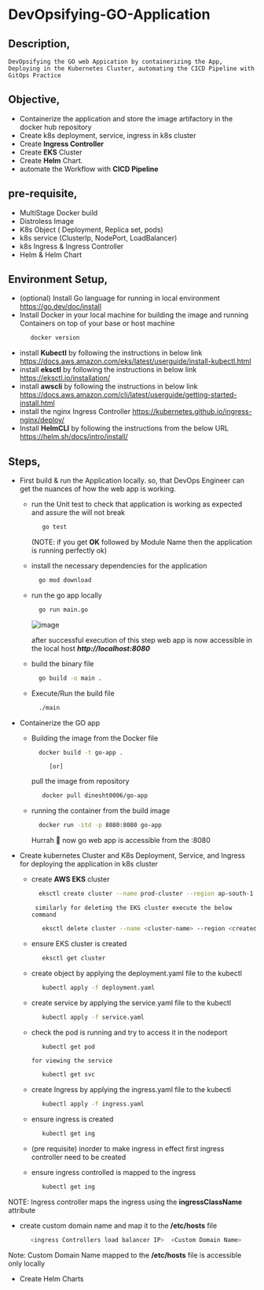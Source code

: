 # DevOpsifying-GO-Application

## Description,
    DevOpsifying the GO web Appication by containerizing the App, Deploying in the Kubernetes Cluster, automating the CICD Pipeline with GitOps Practice

## Objective, 
- Containerize the application and store the image artifactory in the docker hub repository
- Create k8s deployment, service, ingress in k8s cluster
- Create __Ingress Controller__
- Create __EKS__ Cluster
- Create __Helm__ Chart.
- automate the Workflow with __CICD Pipeline__

## pre-requisite,
- MultiStage Docker build
- Distroless Image
- K8s Object ( Deployment, Replica set, pods)
- k8s service (ClusterIp, NodePort, LoadBalancer)
- k8s Ingress & Ingress Controller
- Helm & Helm Chart


## Environment Setup,
- (optional) Install Go language for running in local environment
  https://go.dev/doc/install
- Install Docker in your local machine for building the image and running Containers on top of your base or host machine
  ```bash
     docker version
  ```
- install __Kubectl__ by following the instructions in below link
  https://docs.aws.amazon.com/eks/latest/userguide/install-kubectl.html
- install __eksctl__ by following the instructions in below link
  https://eksctl.io/installation/
- install __awscli__ by following the instructions in below link
  https://docs.aws.amazon.com/cli/latest/userguide/getting-started-install.html
- install the nginx Ingress Controller
  https://kubernetes.github.io/ingress-nginx/deploy/
- Install __HelmCLI__ by following the instructions from the below URL
  https://helm.sh/docs/intro/install/

## Steps,
- First build & run the Application locally. so, that DevOps Engineer can get the nuances of how the web app is working.
  - run the Unit test to check that application is working as expected and assure the will not break
    ```bash
       go test
    ```
    (NOTE: if you get **OK** followed by Module Name then the application is running perfectly ok) 
  - install the necessary dependencies for the application
    ```bash
      go mod download
    ```
  - run the go app locally
    ```bash
      go run main.go
    ```
    ![image](https://github.com/user-attachments/assets/91eae8f3-6b63-4d81-bdb0-e58af381ddf4)

    after successful execution of this step web app is now accessible in the local host ***http://localhost:8080***
  - build the binary file
    ```bash
      go build -o main .
    ```
  - Execute/Run the build file
    
    ```bash
      ./main
    ```
- Containerize the GO app
  - Building the image from the Docker file
    ```bash
      docker build -t go-app .
    ```
             [or]
    pull the image from repository
    ```bash
       docker pull dinesht0006/go-app
    ```
  - running the container from the build image
    ```bash
      docker run -itd -p 8080:8080 go-app
    ```
    Hurrah 🥳 now go web app is accessible from the <public ip>:8080
    
- Create kubernetes Cluster and K8s Deployment, Service, and Ingress for deploying the application in k8s cluster
  - create __AWS EKS__ cluster
     ```bash
       eksctl create cluster --name prod-cluster --region ap-south-1
    ```
         similarly for deleting the EKS cluster execute the below command
    ```bash
       eksctl delete cluster --name <cluster-name> --region <created-region>
    ```
  - ensure EKS cluster is created
    ```bash
       eksctl get cluster
    ```
  - create object by applying the deployment.yaml file to the kubectl
    ```bash
       kubectl apply -f deployment.yaml
    ```
  - create service by applying the service.yaml file to the kubectl
    ```bash
       kubectl apply -f service.yaml
    ```
  - check the pod is running and try to access it in the nodeport
    ```bash
       kubectl get pod
    ```
        for viewing the service 
    ```bash
       kubectl get svc
    ```
  - create Ingress by applying the ingress.yaml file to the kubectl
    ```bash
       kubectl apply -f ingress.yaml
    ```
  - ensure ingress is created
    ```bash
       kubectl get ing
    ```
  - (pre requisite) inorder to make ingress in effect first ingress controller need to be created
   
  - ensure ingress controlled is mapped to the ingress
    ```bash
       kubectl get ing
    ```
NOTE: Ingress controller maps the ingress using the __ingressClassName__ attribute
  - create custom domain name and map it to the __/etc/hosts__ file
     ```bash
        <ingress Controllers load balancer IP>  <Custom Domain Name>
     ```
Note: Custom Domain Name mapped to the __/etc/hosts__ file is accessible only locally
     
-  Create Helm Charts

